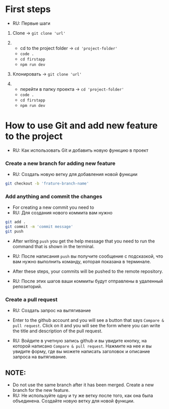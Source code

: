 # First steps
- RU: Первые шаги

1. Clone  ->  `git clone 'url'`
2. - cd to the project folder  ->  `cd 'project-folder'`
   - `code .`
   - `cd firstapp`
   - `npm run dev`
   
1. Клонировать  ->  `git clone 'url'`
2. - перейти в папку проекта  ->  `cd 'project-folder'`
   - `code .`
   - `cd firstapp`
   - `npm run dev`


# How to use Git and add new feature to the project
- RU: Как использовать Git и добавить новую функцию в проект

### Create a new branch for adding new feature
- RU: Создать новую ветку для добавления новой функции

```bash
git checkout -b 'frature-branch-name'
```


### Add anything and commit the changes
- For creating a new commit you need to    
- RU: Для создания нового коммита вам нужно


```bash
git add .
git commit -m 'commit message'
git push
```
- After writing `push` you get the help message that you need to run the command that is shown in the terminal.
- RU: После написания `push` вы получите сообщение с подсказкой, что вам нужно выполнить команду, которая показана в терминале.

- After these steps, your commits will be pushed to the remote repository.
- RU: После этих шагов ваши коммиты будут отправлены в удаленный репозиторий.

### Create a pull request
- RU: Создать запрос на вытягивание

- Enter to the github account and you will see a button that says `Compare & pull request`. Click on it and you will see the form where you can write the title and description of the pull request.
- RU: Войдите в учетную запись github и вы увидите кнопку, на которой написано `Compare & pull request`. Нажмите на нее и вы увидите форму, где вы можете написать заголовок и описание запроса на вытягивание.


## NOTE:
- Do not use the same branch after it has been merged. Create a new branch for the new feature.
- RU: Не используйте одну и ту же ветку после того, как она была объединена. Создайте новую ветку для новой функции.